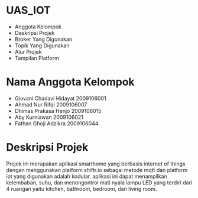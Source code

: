 # UAS_IOT
* Anggota Kelompok
* Deskripsi Projek
* Broker Yang Digunakan
* Topik Yang Digunakan
* Alur Projek
* Tampilan Platform
# Nama Anggota Kelompok
* Giovani Chadavi Hidayat 2009106001
* Ahmad Nur Rifqi 2009106007
* Dhimas Prakasa Henjo 2009106015
* Aby Kurniawan 2009106021
* Fathan Ghoji Adzikra 2009106044
# Deskripsi Projek
Projek ini merupakan aplikasi smarthome yang berbasis internet of things dengan menggunakan platform shiftr.io sebagai metode mqtt dan platform iot yang digunakan adalah kodular. aplikasi ini dapat menampilkan kelembaban, suhu, dan menongontrol mati nyala lampu LED yang terdiri dari 4 ruangan yaitu kitchen, bathroom, bedroom, dan living room.
